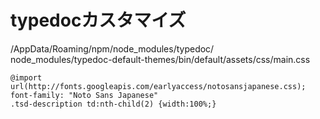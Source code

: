 # typedocカスタマイズ
/AppData/Roaming/npm/node_modules/typedoc/  
  node_modules/typedoc-default-themes/bin/default/assets/css/main.css

    @import url(http://fonts.googleapis.com/earlyaccess/notosansjapanese.css);
    font-family: "Noto Sans Japanese"
    .tsd-description td:nth-child(2) {width:100%;}
